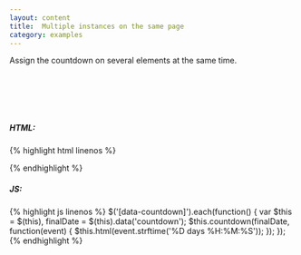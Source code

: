 ```yaml
---
layout: content
title:  Multiple instances on the same page
category: examples
---
```

Assign the countdown on several elements at the same time.

<div class="pure-g-r">
  <div class="pure-u-1-4">
    <div class="example-multiple" data-countdown="true">&nbsp;</div>
  </div>
  <div class="pure-u-1-4">
    <div class="example-multiple" data-countdown="true">&nbsp;</div>
  </div>
  <div class="pure-u-1-4">
    <div class="example-multiple" data-countdown="true">&nbsp;</div>
  </div>
  <div class="pure-u-1-4">
    <div class="example-multiple" data-countdown="true">&nbsp;</div>
  </div>
</div>

<script type="text/javascript">
  var currentYear = new Date().getFullYear(),
    i = 2;
  $('[data-countdown]').each(function() {
    var $this = $(this),
        finalDate = String(currentYear + i++) + '/01/01';

    $this.countdown(finalDate, function(event) {
      $this.html(event.strftime('%D days %H:%M:%S'));
    });
  });
</script>

##### HTML:
{% highlight html linenos %}
<div data-countdown="2016/01/01"></div>
<div data-countdown="2017/01/01"></div>
<div data-countdown="2018/01/01"></div>
<div data-countdown="2019/01/01"></div>
{% endhighlight %}

##### JS:
{% highlight js linenos %}
$('[data-countdown]').each(function() {
  var $this = $(this), finalDate = $(this).data('countdown');
  $this.countdown(finalDate, function(event) {
    $this.html(event.strftime('%D days %H:%M:%S'));
  });
});
{% endhighlight %}

